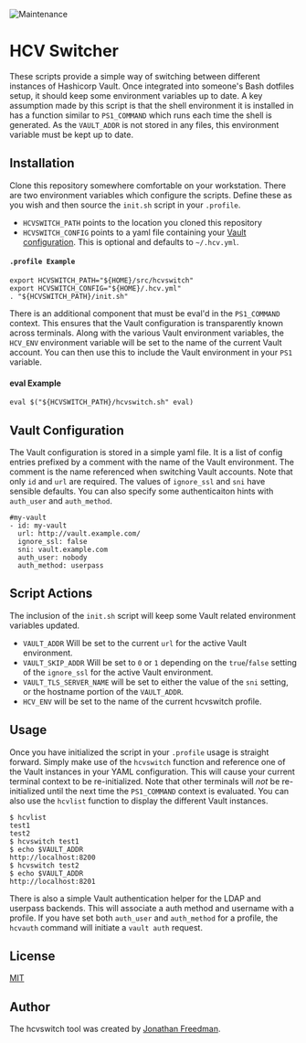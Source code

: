 ![Maintenance](https://img.shields.io/maintenance/yes/2024.svg)

HCV Switcher
============

These scripts provide a simple way of switching between different instances of Hashicorp Vault. Once integrated into someone's Bash dotfiles setup, it should keep some environment variables up to date. A key assumption made by this script is that the shell environment it is installed in has a function similar to `PS1_COMMAND` which runs each time the shell is generated. As the `VAULT_ADDR` is not stored in any files, this environment variable must be kept up to date.

Installation
------------

Clone this repository somewhere comfortable on your workstation. There are two environment variables which configure the scripts. Define these as you wish and then source the `init.sh` script in your `.profile`.

* `HCVSWITCH_PATH` points to the location you cloned this repository
* `HCVSWITCH_CONFIG` points to a yaml file containing your [Vault configuration](https://github.com/otakup0pe/hcvswitch#vault-configuration). This is optional and defaults to `~/.hcv.yml`.

#### `.profile Example`
```
export HCVSWITCH_PATH="${HOME}/src/hcvswitch"
export HCVSWITCH_CONFIG="${HOME}/.hcv.yml"
. "${HCVSWITCH_PATH}/init.sh"
```

There is an additional component that must be eval'd in the `PS1_COMMAND` context. This ensures that the Vault configuration is transparently known across terminals. Along with the various Vault environment variables, the `HCV_ENV` environment variable will be set to the name of the current Vault account. You can then use this to include the Vault environment in your `PS1` variable.

#### eval Example

```
eval $("${HCVSWITCH_PATH}/hcvswitch.sh" eval)
```

Vault Configuration
-------------------

The Vault configuration is stored in a simple yaml file. It is a list of config entries prefixed by a comment with the name of the Vault environment. The comment is the name referenced when switching Vault accounts. Note that only `id` and `url` are required. The values of `ignore_ssl` and `sni` have sensible defaults. You can also specify some authenticaiton hints with `auth_user` and `auth_method`.

```
#my-vault
- id: my-vault
  url: http://vault.example.com/
  ignore_ssl: false
  sni: vault.example.com
  auth_user: nobody
  auth_method: userpass
```

Script Actions
--------------

The inclusion of the `init.sh` script will keep some Vault related environment variables updated.

* `VAULT_ADDR` Will be set to the current `url` for the active Vault environment.
* `VAULT_SKIP_ADDR` Will be set to `0` or `1` depending on the `true`/`false` setting of the `ignore_ssl` for the active Vault environment.
* `VAULT_TLS_SERVER_NAME` will be set to either the value of the `sni` setting, or the hostname portion of the `VAULT_ADDR`.
* `HCV_ENV` will be set to the name of the current hcvswitch profile.

Usage
-----

Once you have initialized the script in your `.profile` usage is straight forward. Simply make use of the `hcvswitch` function and reference one of the Vault instances in your YAML configuration. This will cause your current terminal context to be re-initialized. Note that other terminals will _not_ be re-initialized until the next time the `PS1_COMMAND` context is evaluated. You can also use the `hcvlist` function to display the different Vault instances.

```
$ hcvlist
test1
test2
$ hcvswitch test1
$ echo $VAULT_ADDR
http://localhost:8200
$ hcvswitch test2
$ echo $VAULT_ADDR
http://localhost:8201
```

There is also a simple Vault authentication helper for the LDAP and userpass backends. This will associate a auth method and username with a profile. If you have set both `auth_user` and `auth_method` for a profile, the `hcvauth` command will initiate a `vault auth` request.

License
-----

[MIT](https://github.com/otakup0pe/hcvswitch/blob/master/LICENSE)

Author
-----
The hcvswitch tool was created by [Jonathan Freedman](http://jonathanfreedman.bio/).

